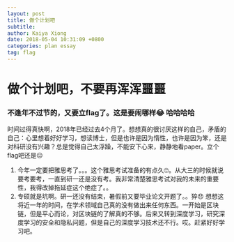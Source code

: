 ```yaml
---
layout: post
title: 做个计划吧
subtitle: 
author: Kaiya Xiong
date: 2018-05-04 10:31:09 +0800
categories: plan essay
tag: flag
---
```

# 做个计划吧，不要再浑浑噩噩
### 不逢年不过节的，又要立flag了。这是要闹哪样😂 哈哈哈哈
时间过得真快啊，2018年已经过去4个月了。想想真的很讨厌这样的自己，矛盾的自己：心里想着好好学习，想读博士，但是也许是因为惰性，也许是因为笨，还是对科研没有兴趣？总是觉得自己太浮躁，不能安下心来，静静地看paper。立个flag吧还是😑
1. 今年一定要把雅思考了。。。这个雅思考试准备的有点久🙄。从大三的时候就说要考要考，一直到研一还是没有考。我非常清楚雅思考试对我的未来的重要性，我得改掉拖延症这个绝症了。。
2. 专硕就是坑啊。研一还没有结束，暑假前又要毕业论文开题了。。猝😞 想想这将近一年的时间，在学术领域自己真的没有做出来任何东西。一开始是区块链，但是平心而论，对区块链的了解真的不够。后来又转到深度学习，研究深度学习的安全和隐私问题，但是自己的深度学习技术还不行。哎。赶紧好好学习吧。
